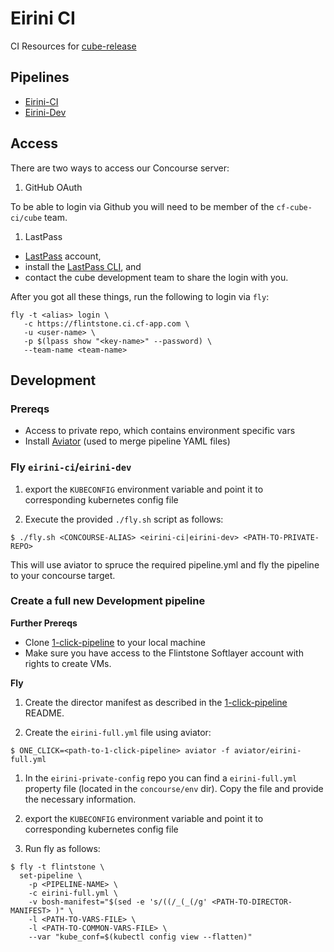 # Eirini CI

CI Resources for [cube-release](https://github.com/andrew-edgar/cube-release)

## Pipelines

- [Eirini-CI](https://flintstone.ci.cf-app.com/teams/cube/pipelines/eirini-release-ci)
- [Eirini-Dev](https://flintstone.ci.cf-app.com/teams/eirini/pipelines/eirini-dev)

## Access 

There are two ways to access our Concourse server:

1. GitHub OAuth

To be able to login via Github you will need to be member of the `cf-cube-ci/cube` team. 

1. LastPass

- [LastPass](https://lastpass.com) account,  
- install the [LastPass CLI](https://github.com/lastpass/lastpass-cli), and 
- contact the cube development team to share the login with you.

After you got all these things, run the following to login via `fly`:

```
fly -t <alias> login \
   -c https://flintstone.ci.cf-app.com \
   -u <user-name> \
   -p $(lpass show "<key-name>" --password) \
   --team-name <team-name>
```

## Development

### Prereqs

- Access to private repo, which contains environment specific vars
- Install [Aviator](https://github.com/JulzDiverse/aviator) (used to merge pipeline YAML files)

### Fly `eirini-ci`/`eirini-dev`

1. export the `KUBECONFIG` environment variable and point it to corresponding kubernetes config file

1. Execute the provided `./fly.sh` script as follows:

```
$ ./fly.sh <CONCOURSE-ALIAS> <eirini-ci|eirini-dev> <PATH-TO-PRIVATE-REPO>
```

This will use aviator to spruce the required pipeline.yml and fly the pipeline to your concourse target.

### Create a full new Development pipeline

**Further Prereqs**

- Clone [1-click-pipeline](https://github.com/petergtz/1-click-bosh-lite-pipeline) to your local machine
- Make sure you have access to the Flintstone Softlayer account with rights to create VMs. 

**Fly**

1. Create the director manifest as described in the [1-click-pipeline](https://github.com/petergtz/1-click-bosh-lite-pipeline/#creating-a-bosh-lite-using-a-concourse-management-pipeline) README.

1. Create the `eirini-full.yml` file using aviator:

`$ ONE_CLICK=<path-to-1-click-pipeline> aviator -f aviator/eirini-full.yml`


1. In the `eirini-private-config` repo you can find a `eirini-full.yml` property file (located in the `concourse/env` dir). Copy the file and provide the necessary information. 

1. export the `KUBECONFIG` environment variable and point it to corresponding kubernetes config file

1. Run fly as follows:

```
$ fly -t flintstone \
  set-pipeline \
    -p <PIPELINE-NAME> \
    -c eirini-full.yml \
    -v bosh-manifest="$(sed -e 's/((/_(_(/g' <PATH-TO-DIRECTOR-MANIFEST> )" \
    -l <PATH-TO-VARS-FILE> \
    -l <PATH-TO-COMMON-VARS-FILE> \
    --var "kube_conf=$(kubectl config view --flatten)"
```
